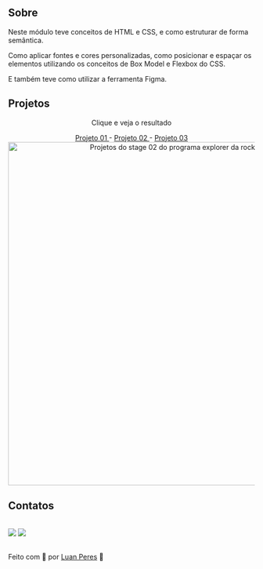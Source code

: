 ## Sobre

Neste módulo teve conceitos de HTML e CSS, e como estruturar de forma semântica. 

Como aplicar fontes e cores personalizadas, como posicionar e espaçar os elementos utilizando os conceitos de Box Model e Flexbox do CSS.

E também teve como utilizar a ferramenta Figma.

<h2>Projetos</h2>
<div align="center">

  <p>Clique e veja o resultado </p>
  <a href=""> Projeto 01 </a> -
  <a href=""> Projeto 02 </a> -
  <a href=""> Projeto 03 </a>

  <img width="700px" src="https://i.imgur.com/auc8WIs.gif" alt="Projetos do stage 02 do programa explorer da rocketseat." />
</div>

<h2>Contatos</h2>

<div>
  <br>
  <a href="https://www.linkedin.com/in/oluanperes/" target="_blank"><img src="https://img.shields.io/badge/-LinkedIn-%230077B5?style=for-the-badge&logo=linkedin&logoColor=white" target="_blank"></a>
  <a href = "mailto:oluanperes@gmail.com"><img src="https://img.shields.io/badge/-Gmail-%23333?style=for-the-badge&logo=gmail&logoColor=white" target="_blank"></a>
</div>

##

Feito com 💜 por [Luan Peres](https://github.com/oluanperes) 👋
